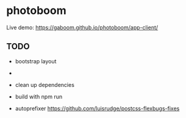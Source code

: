 # photoboom

Live demo: https://gaboom.github.io/photoboom/app-client/

## TODO

- bootstrap layout
- 

- clean up dependencies
- build with npm run
- autoprefixer https://github.com/luisrudge/postcss-flexbugs-fixes
